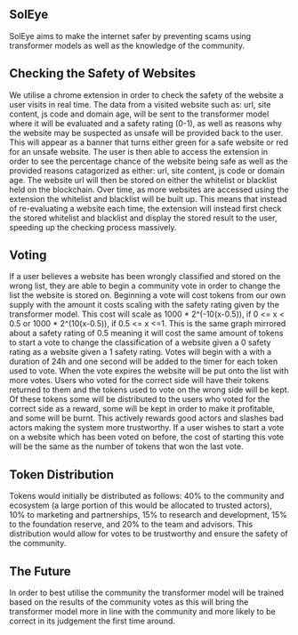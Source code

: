﻿## SolEye
SolEye aims to make the internet safer by preventing scams using transformer models as well as the knowledge of the community.
## Checking the Safety of Websites
We utilise a chrome extension in order to check the safety of the website a user visits in real time. The data from a visited website such as: url, site content, js code and domain age, will be sent to the transformer model where it will be evaluated and a safety rating (0-1), as well as reasons why the website may be suspected as unsafe will be provided back to the user. This will appear as a banner that turns either green for a safe website or red for an unsafe website. The user is then able to access the extension in order to see the percentage chance of the website being safe as well as the provided reasons catagorized as either: url, site content, js code or domain age. The website url will then be stored on either the whitelist or blacklist held on the blockchain. Over time, as more websites are accessed using the extension the whitelist and blacklist will be built up. This means that instead of re-evaluating a website each time, the extension will instead first check the stored whitelist and blacklist and display the stored result to the user, speeding up the checking process massively.  
## Voting
If a user believes a website has been wrongly classified and stored on the wrong list, they are able to begin a community vote in order to change the list the website is stored on. Beginning a vote will cost tokens from our own supply with the amount it costs scaling with the safety rating given by the transformer model. This cost will scale as 1000 * 2^(-10(x-0.5)), if  0 <= x < 0.5 or 1000 * 2^(10(x-0.5)), if  0.5 <= x <=1. This is the same graph mirrored about a safety rating of 0.5 meaning it will cost the same amount of tokens to start a vote to change the classification of a website given a 0 safety rating as a website given a 1 safety rating. Votes will begin with a with a duration of 24h and one second will be added to the timer for each token used to vote. When the vote expires the website will be put onto the list with more votes. Users who voted for the correct side will have their tokens returned to them and the tokens used to vote on the wrong side will be kept. Of these tokens some will be distributed to the users who voted for the correct side as a reward, some will be kept in order to make it profitable, and some will be burnt. This actively rewards good actors and slashes bad actors making the system more trustworthy. If a user wishes to start a vote on a website which has been voted on before, the cost of starting this vote will be the same as the number of tokens that won the last vote.
## Token Distribution
Tokens would initially be distributed as follows: 40% to the community and ecosystem (a large portion of this would be allocated to trusted actors), 10% to marketing and partnerships, 15% to research and development, 15% to the foundation reserve, and 20% to the team and advisors. This distribution would allow for votes to be trustworthy and ensure the safety of the community.
## The Future
In order to best utilise the community the transformer model will be trained based on the results of the community votes as this will bring the transformer model more in line with the community and more likely to be correct in its judgement the first time around.

